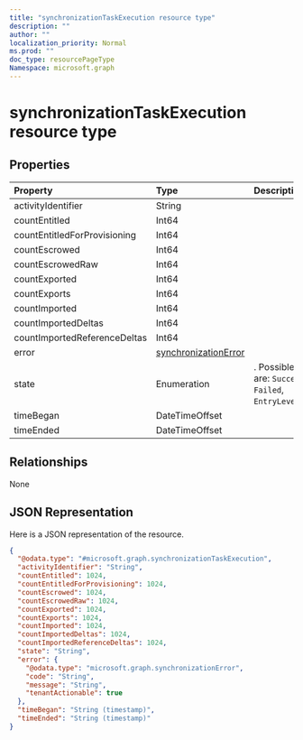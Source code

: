 ```yaml
---
title: "synchronizationTaskExecution resource type"
description: ""
author: ""
localization_priority: Normal
ms.prod: ""
doc_type: resourcePageType
Namespace: microsoft.graph
---
```



# synchronizationTaskExecution resource type



## Properties
|Property|Type|Description|
|:---|:---|:---|
|activityIdentifier|String||
|countEntitled|Int64||
|countEntitledForProvisioning|Int64||
|countEscrowed|Int64||
|countEscrowedRaw|Int64||
|countExported|Int64||
|countExports|Int64||
|countImported|Int64||
|countImportedDeltas|Int64||
|countImportedReferenceDeltas|Int64||
|error|[synchronizationError](../resources/synchronizationError.md)||
|state|Enumeration|. Possible values are: `Succeeded`, `Failed`, `EntryLevelErrors`.|
|timeBegan|DateTimeOffset||
|timeEnded|DateTimeOffset||

## Relationships
None

## JSON Representation
Here is a JSON representation of the resource.
<!-- {
  "blockType": "resource",
  "@odata.type": "microsoft.graph.synchronizationTaskExecution"
}
-->
``` json
{
  "@odata.type": "#microsoft.graph.synchronizationTaskExecution",
  "activityIdentifier": "String",
  "countEntitled": 1024,
  "countEntitledForProvisioning": 1024,
  "countEscrowed": 1024,
  "countEscrowedRaw": 1024,
  "countExported": 1024,
  "countExports": 1024,
  "countImported": 1024,
  "countImportedDeltas": 1024,
  "countImportedReferenceDeltas": 1024,
  "state": "String",
  "error": {
    "@odata.type": "microsoft.graph.synchronizationError",
    "code": "String",
    "message": "String",
    "tenantActionable": true
  },
  "timeBegan": "String (timestamp)",
  "timeEnded": "String (timestamp)"
}
```

